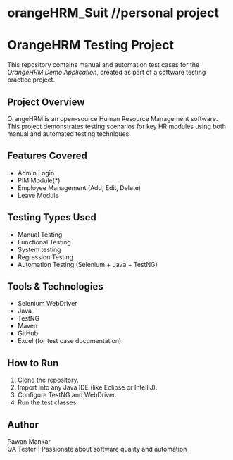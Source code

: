 # orangeHRM_Suit   //personal project

# OrangeHRM Testing Project

This repository contains manual and automation test cases for the *OrangeHRM Demo Application*, 
created as part of a software testing practice project.

## Project Overview

OrangeHRM is an open-source Human Resource Management software. This project demonstrates testing scenarios for key HR modules using both manual and automated testing techniques.

## Features Covered

- Admin Login
- PIM Module(*)
- Employee Management (Add, Edit, Delete)
- Leave Module

## Testing Types Used

- Manual Testing
- Functional Testing
- System testing
- Regression Testing
- Automation Testing (Selenium + Java + TestNG)

## Tools & Technologies

- Selenium WebDriver
- Java
- TestNG
- Maven
- GitHub
- Excel (for test case documentation)

## How to Run

1. Clone the repository.
2. Import into any Java IDE (like Eclipse or IntelliJ).
3. Configure TestNG and WebDriver.
4. Run the test classes.

## Author

Pawan Mankar  
QA Tester | Passionate about software quality and automation
